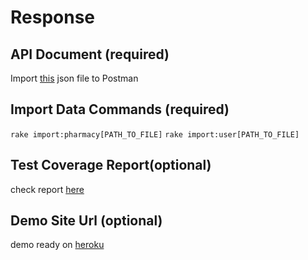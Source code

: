 # Response
## API Document (required)
  Import [this](#api-document-required) json file to Postman

## Import Data Commands (required)
  `rake import:pharmacy[PATH_TO_FILE]`
  `rake import:user[PATH_TO_FILE]`

## Test Coverage Report(optional)
  check report [here](#test-coverage-reportoptional)
  
## Demo Site Url (optional)
  demo ready on [heroku](#demo-site-url-optional)
